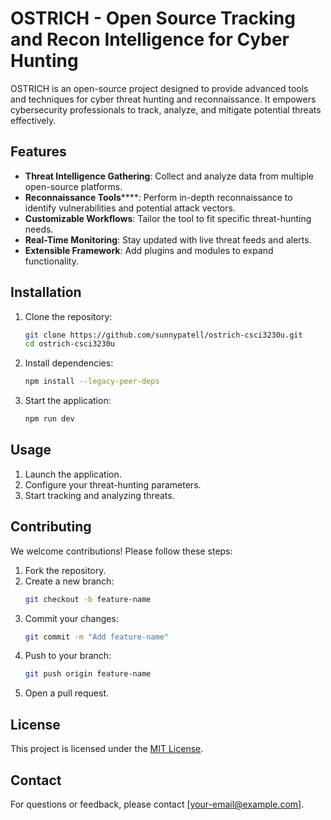 # OSTRICH - Open Source Tracking and Recon Intelligence for Cyber Hunting

OSTRICH is an open-source project designed to provide advanced tools and techniques for cyber threat hunting and reconnaissance. It empowers cybersecurity professionals to track, analyze, and mitigate potential threats effectively.

## Features

- **Threat Intelligence Gathering**: Collect and analyze data from multiple open-source platforms.
- **Reconnaissance Tools******: Perform in-depth reconnaissance to identify vulnerabilities and potential attack vectors.
- **Customizable Workflows**: Tailor the tool to fit specific threat-hunting needs.
- **Real-Time Monitoring**: Stay updated with live threat feeds and alerts.
- **Extensible Framework**: Add plugins and modules to expand functionality.

## Installation

1. Clone the repository:
    ```bash
    git clone https://github.com/sunnypatell/ostrich-csci3230u.git
    cd ostrich-csci3230u
    ```
2. Install dependencies:
    ```bash
    npm install --legacy-peer-deps
    ```
3. Start the application:
    ```bash
    npm run dev
    ```

## Usage

1. Launch the application.
2. Configure your threat-hunting parameters.
3. Start tracking and analyzing threats.

## Contributing

We welcome contributions! Please follow these steps:

1. Fork the repository.
2. Create a new branch:
    ```bash
    git checkout -b feature-name
    ```
3. Commit your changes:
    ```bash
    git commit -m "Add feature-name"
    ```
4. Push to your branch:
    ```bash
    git push origin feature-name
    ```
5. Open a pull request.

## License

This project is licensed under the [MIT License](LICENSE).

## Contact

For questions or feedback, please contact [your-email@example.com].